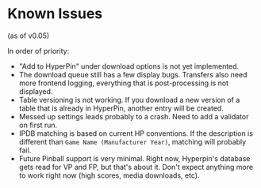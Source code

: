 Known Issues
============
(as of v0.05)

In order of priority:

* "Add to HyperPin" under download options is not yet implemented.
* The download queue still has a few display bugs. Transfers also need more frontend logging,
  everything that is post-processing is not displayed.
* Table versioning is not working. If you download a new version of a table that is already
  in HyperPin, another entry will be created.
* Messed up settings leads probably to a crash. Need to add a validator on first run.
* IPDB matching is based on current HP conventions. If the description is different than
  `Game Name (Manufacturer Year)`, matching will probably fail.
* Future Pinball support is very minimal. Right now, Hyperpin's database gets read for VP and
  FP, but that's about it. Don't expect anything more to work right now (high scores, media
  downloads, etc).
